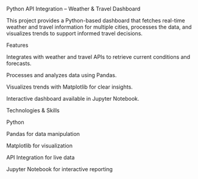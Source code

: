 Python API Integration – Weather & Travel Dashboard

This project provides a Python-based dashboard that fetches real-time weather and travel information for multiple cities, processes the data, and visualizes trends to support informed travel decisions.

Features

Integrates with weather and travel APIs to retrieve current conditions and forecasts.

Processes and analyzes data using Pandas.

Visualizes trends with Matplotlib for clear insights.

Interactive dashboard available in Jupyter Notebook.

Technologies & Skills

Python

Pandas for data manipulation

Matplotlib for visualization

API Integration for live data

Jupyter Notebook for interactive reporting
